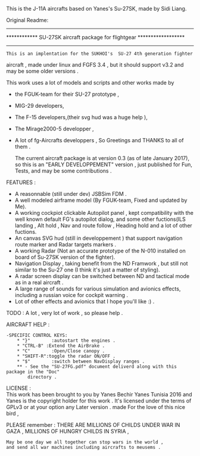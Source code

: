 This is the J-11A aircrafts based on Yanes's Su-27SK, made by Sidi Liang.

Original Readme:  
************************************************************************
************ SU-27SK aircraft package  for flightgear ******************
************************************************************************

	This is an implentation for the SUKHOI's  SU-27 4th generation fighter
aircraft , made under linux and FGFS 3.4 , but it should support v3.2 
and may be some older versions .

 This work uses a lot of models and scripts  and other works made by 
 * the FGUK-team for their SU-27 prototype ,
 * MIG-29 developers, 
 * The F-15 developers,(their svg hud was a huge help ),
 * The Mirage2000-5 developper ,
 * A lot of fg-Aircrafts developpers ,
 So Greetings and THANKS to all of them .
 
	The current aircraft package is at version 0.3 (as of late January 2017), so this is an "EARLY DEVELOPPEMENT" version , 
just published for Fun, Tests, and may be some contributions .


FEATURES : 

*	A reasonnable (still under dev) JSBSim FDM .
* A well modeled airframe model (By FGUK-team, Fixed and updated by Me).
* A working cockpiot clickable Autopilot panel , kept compatibility 
		with the well known default FG's autopilot dialog, and some other
		fuctions(ILS landing , Alt hold , Nav and route follow , Heading hold
		and a lot of other fuctions.
* An canvas SVG hud (still in developpement ) that support navigation route
		marker and Radar targets markers .
* A working Radar (Not an accurate prototype of the N-010 installed on 
		board of Su-27SK version of the fighter).
* Navigation Display , taking benefit from the ND Framwork , but still 
		not similar to the Su-27 one (I think it's just a matter of styling).
* A radar screen display can be switched between ND and tactical mode as 
		in a real aircraft .
* A large range of sounds for various simulation and avionics effects, 
		including a russian voice for cockpit warning .
* Lot of other effects and avionics that I hope you'll like :)  .

TODO : A lot , very lot of work , so please help .

AIRCRAFT HELP :

	-SPECIFIC CONTROL KEYS:
		* "}"  		 :autostart the engines .
		* "CTRL-B" :Extend the AirBrake .
		* "C"  		 :Open/Close canopy .
		* "SHIFT-R":toggle the radar ON/OFF .
		* "$" 		 :switch between NavDisplay ranges .
		** - See the "SU-27FG.pdf" document deliverd along with this package in the "Doc"
			directory .
		
		
	
LICENSE :		
This work has been brought to you by Yanes Bechir Yanes Tunisia 2016
	and Yanes is the copyright holder for this work .
	It's licensed under the terms of GPLv3 or at your option any Later version .
  made For the love of this nice bird , 
  
PLEASE remember : THERE ARE MILLIONS OF CHILDS UNDER WAR IN GAZA ,
														MILLIONS OF HUNGRY CHILDS IN SYRIA ,
														
	May be one day we all together can stop wars in the world , 
	and send all war machines including aircrafts to meusems .
		

